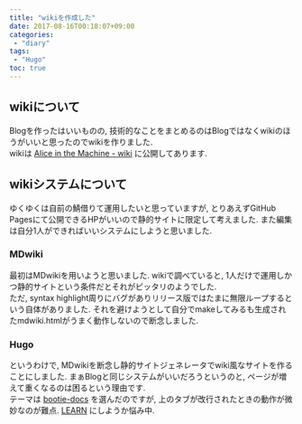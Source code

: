 ```yaml
---
title: "wikiを作成した"
date: 2017-08-16T00:18:07+09:00
categories:
 - "diary"
tags:
 - "Hugo"
toc: true
---
```


## wikiについて
Blogを作ったはいいものの, 技術的なことをまとめるのはBlogではなくwikiのほうがいいと思ったのでwikiを作りました.  
wikiは [Alice in the Machine - wiki](https://browniealice.github.io/wiki/) に公開してあります.

## wikiシステムについて
ゆくゆくは自前の鯖借りて運用したいと思っていますが, とりあえずGitHub Pagesにて公開できるHPがいいので静的サイトに限定して考えました. また編集は自分1人ができればいいシステムにしようと思いました.

### MDwiki
最初はMDwikiを用いようと思いました. wikiで調べていると, 1人だけで運用しかつ静的サイトという条件だとそれがピッタリのようでした.  
ただ, syntax highlight周りにバグがありリリース版ではたまに無限ループするという自体がありました. それを避けようとして自分でmakeしてみるも生成されたmdwiki.htmlがうまく動作しないので断念しました.

### Hugo
というわけで, MDwikiを断念し静的サイトジェネレータでwiki風なサイトを作ることにしました. まぁBlogと同じシステムがいいだろうというのと, ページが増えて重くなるのは困るという理由です.  
テーマは [bootie-docs](https://progrhyme.github.io/bootie-docs-demo/) を選んだのですが, 上のタブが改行されたときの動作が微妙なのが難点. [LEARN](https://matcornic.github.io/hugo-learn-doc/basics/what-is-this-hugo-theme/) にしようか悩み中.
